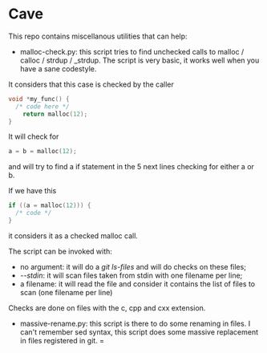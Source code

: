 # Cave
This repo contains miscellanous utilities that can help:

* malloc-check.py: this script tries to find unchecked calls to malloc / calloc / strdup / \_strdup. The script is very basic, it works well when you have a sane codestyle.

It considers that this case is checked by the caller
```C
void *my_func() {
  /* code here */
    return malloc(12);
}

```
It will check for 
```C
a = b = malloc(12);
```
and will try to find a if statement in the 5 next lines checking for either a or b.

If we have this
```C
if ((a = malloc(12))) {
  /* code */
}
```
it considers it as a checked malloc call.

The script can be invoked with:

* no argument: it will do a *git ls-files* and will do checks on these files;
* *--stdin*: it will scan files taken from stdin with one filename per line;
* a filename: it will read the file and consider it contains the list of files to scan (one filename per line)

Checks are done on files with the c, cpp and cxx extension.

* massive-rename.py: this script is there to do some renaming in files. I can't remember sed syntax, this script does some massive replacement in files
registered in git.
=


